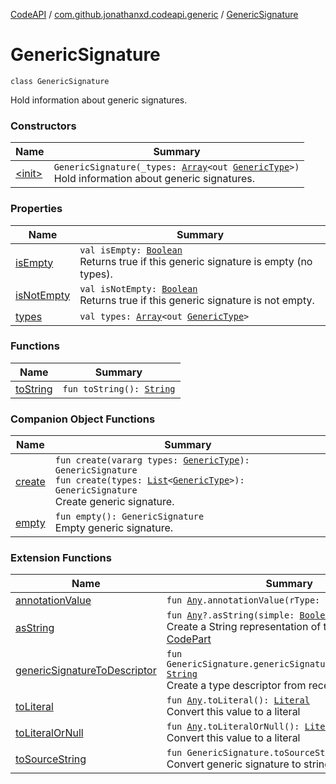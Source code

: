 [CodeAPI](../../index.md) / [com.github.jonathanxd.codeapi.generic](../index.md) / [GenericSignature](.)

# GenericSignature

`class GenericSignature`

Hold information about generic signatures.

### Constructors

| Name | Summary |
|---|---|
| [&lt;init&gt;](-init-.md) | `GenericSignature(_types: `[`Array`](https://kotlinlang.org/api/latest/jvm/stdlib/kotlin/-array/index.html)`<out `[`GenericType`](../../com.github.jonathanxd.codeapi.type/-generic-type/index.md)`>)`<br>Hold information about generic signatures. |

### Properties

| Name | Summary |
|---|---|
| [isEmpty](is-empty.md) | `val isEmpty: `[`Boolean`](https://kotlinlang.org/api/latest/jvm/stdlib/kotlin/-boolean/index.html)<br>Returns true if this generic signature is empty (no types). |
| [isNotEmpty](is-not-empty.md) | `val isNotEmpty: `[`Boolean`](https://kotlinlang.org/api/latest/jvm/stdlib/kotlin/-boolean/index.html)<br>Returns true if this generic signature is not empty. |
| [types](types.md) | `val types: `[`Array`](https://kotlinlang.org/api/latest/jvm/stdlib/kotlin/-array/index.html)`<out `[`GenericType`](../../com.github.jonathanxd.codeapi.type/-generic-type/index.md)`>` |

### Functions

| Name | Summary |
|---|---|
| [toString](to-string.md) | `fun toString(): `[`String`](https://kotlinlang.org/api/latest/jvm/stdlib/kotlin/-string/index.html) |

### Companion Object Functions

| Name | Summary |
|---|---|
| [create](create.md) | `fun create(vararg types: `[`GenericType`](../../com.github.jonathanxd.codeapi.type/-generic-type/index.md)`): GenericSignature`<br>`fun create(types: `[`List`](https://kotlinlang.org/api/latest/jvm/stdlib/kotlin.collections/-list/index.html)`<`[`GenericType`](../../com.github.jonathanxd.codeapi.type/-generic-type/index.md)`>): GenericSignature`<br>Create generic signature. |
| [empty](empty.md) | `fun empty(): GenericSignature`<br>Empty generic signature. |

### Extension Functions

| Name | Summary |
|---|---|
| [annotationValue](../../com.github.jonathanxd.codeapi.util.conversion/kotlin.-any/annotation-value.md) | `fun `[`Any`](https://kotlinlang.org/api/latest/jvm/stdlib/kotlin/-any/index.html)`.annotationValue(rType: Class<*>): `[`Any`](https://kotlinlang.org/api/latest/jvm/stdlib/kotlin/-any/index.html) |
| [asString](../../com.github.jonathanxd.codeapi.util/kotlin.-any/as-string.md) | `fun `[`Any`](https://kotlinlang.org/api/latest/jvm/stdlib/kotlin/-any/index.html)`?.asString(simple: `[`Boolean`](https://kotlinlang.org/api/latest/jvm/stdlib/kotlin/-boolean/index.html)` = true): `[`String`](https://kotlinlang.org/api/latest/jvm/stdlib/kotlin/-string/index.html)<br>Create a String representation of the part of this [CodePart](../../com.github.jonathanxd.codeapi/-code-part/index.md) |
| [genericSignatureToDescriptor](../../com.github.jonathanxd.codeapi.util/generic-signature-to-descriptor.md) | `fun GenericSignature.genericSignatureToDescriptor(): `[`String`](https://kotlinlang.org/api/latest/jvm/stdlib/kotlin/-string/index.html)<br>Create a type descriptor from receiver signature |
| [toLiteral](../../com.github.jonathanxd.codeapi.util.conversion/kotlin.-any/to-literal.md) | `fun `[`Any`](https://kotlinlang.org/api/latest/jvm/stdlib/kotlin/-any/index.html)`.toLiteral(): `[`Literal`](../../com.github.jonathanxd.codeapi.literal/-literal/index.md)<br>Convert this value to a literal |
| [toLiteralOrNull](../../com.github.jonathanxd.codeapi.util.conversion/kotlin.-any/to-literal-or-null.md) | `fun `[`Any`](https://kotlinlang.org/api/latest/jvm/stdlib/kotlin/-any/index.html)`.toLiteralOrNull(): `[`Literal`](../../com.github.jonathanxd.codeapi.literal/-literal/index.md)`?`<br>Convert this value to a literal |
| [toSourceString](../../com.github.jonathanxd.codeapi.util/to-source-string.md) | `fun GenericSignature.toSourceString(): `[`String`](https://kotlinlang.org/api/latest/jvm/stdlib/kotlin/-string/index.html)<br>Convert generic signature to string. |

